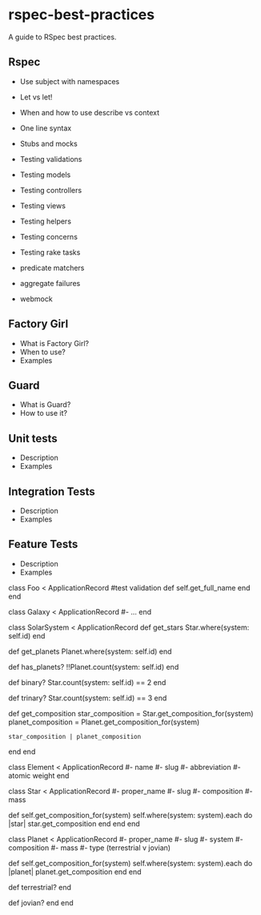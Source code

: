 # rspec-best-practices
A guide to RSpec best practices.

## Rspec
- Use subject with namespaces
- Let vs let!

- When and how to use describe vs context

- One line syntax

- Stubs and mocks

- Testing validations
- Testing models

- Testing controllers
- Testing views

- Testing helpers
- Testing concerns

- Testing rake tasks

- predicate matchers
- aggregate failures

- webmock

## Factory Girl
- What is Factory Girl?
- When to use?
- Examples

## Guard
- What is Guard?
- How to use it?

## Unit tests
- Description
- Examples

## Integration Tests
- Description
- Examples

## Feature Tests
- Description
- Examples


class Foo < ApplicationRecord
  #test validation
  def self.get_full_name
  end
end


class Galaxy < ApplicationRecord
  #- ...
end

class SolarSystem < ApplicationRecord
  def get_stars
    Star.where(system: self.id)
  end

  def get_planets
    Planet.where(system: self.id)
  end

  def has_planets?
    !!Planet.count(system: self.id)
  end

  def binary?
    Star.count(system: self.id) == 2
  end

  def trinary?
    Star.count(system: self.id) == 3
  end


  def get_composition
    star_composition = Star.get_composition_for(system)
    planet_composition = Planet.get_composition_for(system)

    star_composition | planet_composition
  end
end

class Element < ApplicationRecord
  #- name
  #- slug
  #- abbreviation
  #- atomic weight
end

class Star < ApplicationRecord
  #- proper_name
  #- slug
  #- composition
  #- mass

  def self.get_composition_for(system)
    self.where(system: system).each do |star|
      star.get_composition
    end
  end
end

class Planet < ApplicationRecord
  #- proper_name
  #- slug
  #- system
  #- composition
  #- mass
  #- type (terrestrial v jovian)

  def self.get_composition_for(system)
    self.where(system: system).each do |planet|
      planet.get_composition
    end
  end

  def terrestrial?
  end

  def jovian?
  end
end
